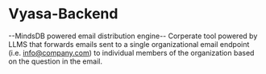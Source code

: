 # Vyasa-Backend

--MindsDB powered email distribution engine--
Corperate tool powered by LLMS that forwards emails sent to a single organizational email endpoint (i.e. info@company.com) to individual members of the organization based on the question in the email. 





